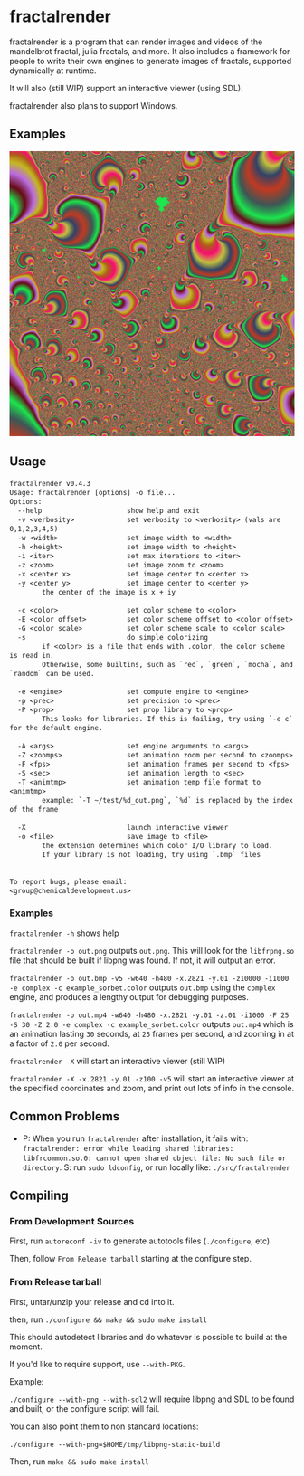 # fractalrender

fractalrender is a program that can render images and videos of the mandelbrot fractal, julia fractals, and more. It also includes a framework for people to write their own engines to generate images of fractals, supported dynamically at runtime.

It will also (still WIP) support an interactive viewer (using SDL).

fractalrender also plans to support Windows.


## Examples


![ex1](ex1.jpg)


## Usage

```
fractalrender v0.4.3
Usage: fractalrender [options] -o file...
Options:
  --help                     show help and exit
  -v <verbosity>             set verbosity to <verbosity> (vals are 0,1,2,3,4,5)
  -w <width>                 set image width to <width>
  -h <height>                set image width to <height>
  -i <iter>                  set max iterations to <iter>
  -z <zoom>                  set image zoom to <zoom>
  -x <center x>              set image center to <center x>
  -y <center y>              set image center to <center y>
        the center of the image is x + iy

  -c <color>                 set color scheme to <color>
  -E <color offset>          set color scheme offset to <color offset>
  -G <color scale>           set color scheme scale to <color scale>
  -s                         do simple colorizing
        if <color> is a file that ends with .color, the color scheme is read in.
        Otherwise, some builtins, such as `red`, `green`, `mocha`, and `random` can be used.

  -e <engine>                set compute engine to <engine>
  -p <prec>                  set precision to <prec>
  -P <prop>                  set prop library to <prop>
        This looks for libraries. If this is failing, try using `-e c` for the default engine.

  -A <args>                  set engine arguments to <args>
  -Z <zoomps>                set animation zoom per second to <zoomps>
  -F <fps>                   set animation frames per second to <fps>
  -S <sec>                   set animation length to <sec>
  -T <animtmp>               set animation temp file format to <animtmp>
        example: `-T ~/test/%d_out.png`, `%d` is replaced by the index of the frame

  -X                         launch interactive viewer
  -o <file>                  save image to <file>
        the extension determines which color I/O library to load.
        If your library is not loading, try using `.bmp` files


To report bugs, please email:
<group@chemicaldevelopment.us>
```

### Examples


`fractalrender -h` shows help

`fractalrender -o out.png` outputs `out.png`. This will look for the `libfrpng.so` file that should be built if libpng was found. If not, it will output an error.

`fractalrender -o out.bmp -v5 -w640 -h480 -x.2821 -y.01 -z10000 -i1000 -e complex -c example_sorbet.color` outputs `out.bmp` using the `complex` engine, and produces a lengthy output for debugging purposes.

`fractalrender -o out.mp4 -w640 -h480 -x.2821 -y.01 -z.01 -i1000 -F 25 -S 30 -Z 2.0 -e complex -c example_sorbet.color` outputs `out.mp4` which is an animation lasting `30` seconds, at `25` frames per second, and zooming in at a factor of `2.0` per second.

`fractalrender -X` will start an interactive viewer (still WIP)

`fractalrender -X -x.2821 -y.01 -z100 -v5` will start an interactive viewer at the specified coordinates and zoom, and print out lots of info in the console.


## Common Problems


 * P: When you run `fractalrender` after installation, it fails with: `fractalrender: error while loading shared libraries: libfrcommon.so.0: cannot open shared object file: No such file or directory`. S: run `sudo ldconfig`, or run locally like: `./src/fractalrender`



## Compiling

### From Development Sources

First, run `autoreconf -iv` to generate autotools files (`./configure`, etc).

Then, follow `From Release tarball` starting at the configure step.


### From Release tarball

First, untar/unzip your release and cd into it.

then, run `./configure && make && sudo make install`

This should autodetect libraries and do whatever is possible to build at the moment.

If you'd like to require support, use `--with-PKG`.

Example:

`./configure --with-png --with-sdl2` will require libpng and SDL to be found and built, or the configure script will fail.

You can also point them to non standard locations:

`./configure --with-png=$HOME/tmp/libpng-static-build`


Then, run `make && sudo make install`
